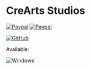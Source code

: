 # CreArts Studios

[![Paypal](https://img.shields.io/badge/lang-ES,EN-blue?&labelColor=034C4C&color=%2309CDCA&style=for-the-badge)](https://)
[![Paypal](https://img.shields.io/badge/Release-0.7-blue?&labelColor=034C4C&color=%2309CDCA&style=for-the-badge)](https://)

<a href="https://github.com/7oSkaaa"><img src="https://img.shields.io/badge/github-%23181717.svg?style=for-the-badge&logo=github&logoColor=white" alt="GitHub"/></a>

Available:

  ![Windows](https://img.shields.io/badge/Windows-0078D6?style=for-the-badge&logo=windows&logoColor=white)
